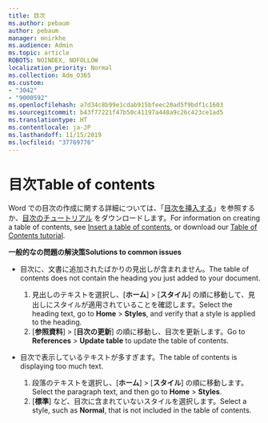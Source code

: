 ```yaml
---
title: 目次
ms.author: pebaum
author: pebaum
manager: mnirkhe
ms.audience: Admin
ms.topic: article
ROBOTS: NOINDEX, NOFOLLOW
localization_priority: Normal
ms.collection: Adm_O365
ms.custom:
- "3042"
- "9000592"
ms.openlocfilehash: a7d34c8b99e1cdab915bfeec20ad5f9bdf1c1603
ms.sourcegitcommit: b43f77221f47b50c41197a448a9c26c423ce1ad5
ms.translationtype: HT
ms.contentlocale: ja-JP
ms.lasthandoff: 11/15/2019
ms.locfileid: "37769776"
---
```

# <a name="table-of-contents"></a><span data-ttu-id="d55f9-102">目次</span><span class="sxs-lookup"><span data-stu-id="d55f9-102">Table of contents</span></span>

<span data-ttu-id="d55f9-103">Word での目次の作成に関する詳細については、「[目次を挿入する](https://support.office.com/article/882e8564-0edb-435e-84b5-1d8552ccf0c0)」を参照するか、[目次のチュートリアル](https://go.microsoft.com/fwlink/?linkid=2065106) をダウンロードします。</span><span class="sxs-lookup"><span data-stu-id="d55f9-103">For information on creating a table of contents, see [Insert a table of contents](https://support.office.com/article/882e8564-0edb-435e-84b5-1d8552ccf0c0), or download our [Table of Contents tutorial](https://go.microsoft.com/fwlink/?linkid=2065106).</span></span>

<span data-ttu-id="d55f9-104">**一般的なの問題の解決策**</span><span class="sxs-lookup"><span data-stu-id="d55f9-104">**Solutions to common issues**</span></span>

- <span data-ttu-id="d55f9-105">目次に、文書に追加されたばかりの見出しが含まれません。</span><span class="sxs-lookup"><span data-stu-id="d55f9-105">The table of contents does not contain the heading you just added to your document.</span></span>
  1. <span data-ttu-id="d55f9-106">見出しのテキストを選択し、[**ホーム**] > [**スタイル**] の順に移動して、見出しにスタイルが適用されていることを確認します。</span><span class="sxs-lookup"><span data-stu-id="d55f9-106">Select the heading text, go to **Home** > **Styles**, and verify that a style is applied to the heading.</span></span>
  2. <span data-ttu-id="d55f9-107">[**参照資料**] > [**目次の更新**] の順に移動し、目次を更新します。</span><span class="sxs-lookup"><span data-stu-id="d55f9-107">Go to **References** > **Update table** to update the table of contents.</span></span>

- <span data-ttu-id="d55f9-108">目次で表示しているテキストが多すぎます。</span><span class="sxs-lookup"><span data-stu-id="d55f9-108">The table of contents is displaying too much text.</span></span> 
  1. <span data-ttu-id="d55f9-109">段落のテキストを選択し、[**ホーム**] > [**スタイル**] の順に移動します。</span><span class="sxs-lookup"><span data-stu-id="d55f9-109">Select the paragraph text, and then go to **Home** > **Styles**.</span></span>
  2. <span data-ttu-id="d55f9-110">[**標準**] など、目次に含まれていないスタイルを選択します。</span><span class="sxs-lookup"><span data-stu-id="d55f9-110">Select a style, such as **Normal**, that is not included in the table of contents.</span></span>